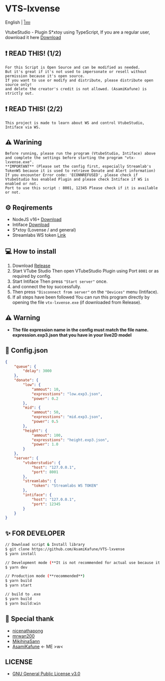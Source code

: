 # VTS-lxvense
English | [ไทย](./docs/README_TH.md)

VtubeStudio - Plugin S*xtoy using TypeScript,
If you are a regular user, download it here [Download](https://github.com/AsamiKafune/VTS-lxvense/releases/download/1.0.1/vtx-lxvense.zip)

## ❗ READ THIS! (1/2)

```
For this Script is Open Source and can be modified as needed.
But it's great if it's not used to impersonate or resell without permission because it's open source.
If you want to use or modify and distribute, please distribute open source only!
and delete the creator's credit is not allowed. (AsamiKafune) is strictly out.
```

## ❗ READ THIS! (2/2)

```
This project is made to learn about WS and control VtubeStudio, Intiface via WS.
```

## ⚠ Warining

```
Before running, please run the program (VtubeStudio, Intiface) above and complete the settings before starting the program "vtx-lxvense.exe".
**IMPORTANT** (Please set the config first, especially Streamlab's TokenWS because it is used to retrieve Donate and Alert information)
If you encounter Error code: 'ECONNREFUSED', please check if VtubeStudio has enabled Plugin and please check Intiface if WS is enabled or not.
Port to use this script : 8001, 12345 Please check if it is available or not.
```

## ⚙ Reqirements

-   NodeJS v16+ [Download](https://nodejs.org/)
-   Intiface [Download](https://intiface.com/desktop/)
-   S*xtoy (Lovense / and general)
-   Streamlabs WS token [Link](https://streamlabs.com/dashboard#/settings/api-settings)

## 💻 How to install
1. Download [Release](https://github.com/AsamiKafune/VTS-lxvense/releases)
2. Start VTube Studio Then open VTubeStudio Plugin using Port `8001` or as required by config.
3. Start Intiface Then press `"Start server"` once.
4. and connect the toy successfully.
5. Then press `"Disconnect from server"` on the `"Devices"` menu (Intiface).
6. If all steps have been followed You can run this program directly by opening the file `vtx-lxvense.exe` (if downloaded from Release).

## ⚠ Warning
-   **The file expression name in the config must match the file name. expression.exp3.json that you have in your live2D model**

## 📄 Config.json
```json
{
    "queue": {
        "delay": 3000
    },
    "donate": {
        "low": {
            "ammout": 10,
            "expresstions": "low.exp3.json",
            "power": 0.2
        },
        "mid": {
            "ammout": 50,
            "expresstions": "mid.exp3.json",
            "power": 0.5
        },
        "height": {
            "ammout": 100,
            "expresstions": "height.exp3.json",
            "power": 1.0
        }
    },
    "server": {
        "vtuberstudio": {
            "host": "127.0.0.1",
            "port": 8001
        },
        "streamlabs": {
            "token": "Streamlabs WS TOKEN"
        },
        "intiface": {
            "host": "127.0.0.1",
            "port": 12345
        }
    }
}
```

## ✨ FOR DEVELOPER

```bash
// Download script & Install library
$ git clone https://github.com/AsamiKafune/VTS-lxvense
$ yarn install

// Development mode (**It is not recommended for actual use because it consumes a lot of RAM.**)
$ yarn dev

// Production mode (**recommended**)
$ yarn build
$ yarn start

// build to .exe 
$ yarn build
$ yarn build:win
```

## 🔮 Special thank

-   [nicenathapong](https://github.com/nicenathapong/)
-   [mrwan200](https://github.com/mrwan200/)
-   [MikihinaSann](https://github.com/MikihinaSann/)
-   [AsamiKafune](https://github.com/AsamiKafune/) <- ME >w<

## LICENSE

-   [GNU General Public License v3.0](./LICENSE)
